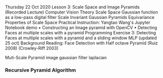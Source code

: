 Thursday 22 Oct 2020  Lesson 3:  Scale Space and Image Pyramids (Recorded Lecture) 
Computer Vision Theory
Scale Space
Gaussian function as a low-pass digital filter
Scale Invariant Gaussian  Pyramids
Equivariance Properties of Scale Space
Practical Instruction:  Yangtao Wang's Jupyter Notebook demo
           • Constructing an Image pyramid with OpenCV
           • Detecting Faces at multiple scales with a pyramid
Programming Exercise 3:  Detecting Faces at multiple scales with a pyramid and a sliding window MLP (updated 25 oct)
Background Reading:  Face Detection with Half octave Pyramid (Ruiz 2008)  (Crowley-Riff 2003)


Muti-Scale
Pyramid image
gaussian filter
laplacian

###  Recursive Pyramid Algorithm
 
### 
